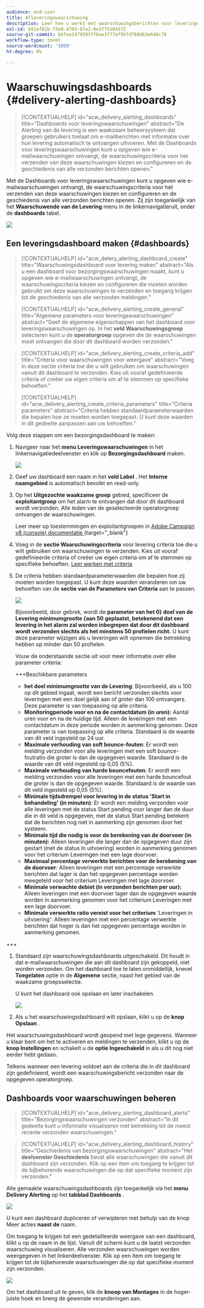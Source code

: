 ```yaml
---
audience: end-user
title: Afleveringswaarschuwing
description: Leer hoe u werkt met waarschuwingsberichten voor leveringen.
exl-id: b91ef82b-f3e9-4704-87a2-0e3f75104572
source-git-commit: bbfee1479593ff6ae3f77ef5bfd760d63e640c76
workflow-type: tm+mt
source-wordcount: '1050'
ht-degree: 0%

---
```


# Waarschuwingsdashboards {#delivery-alerting-dashboards}

>[!CONTEXTUALHELP]
>id="acw_delivery_alerting_dashboards"
>title="Dashboards voor leveringswaarschuwingen"
>abstract="De Alerting van de levering is een waakzaam beheersysteem dat groepen gebruikers toelaat om e-mailberichten met informatie over hun levering automatisch te ontvangen uitvoeren. Met de Dashboards voor leveringswaarschuwingen kunt u opgeven wie e-mailwaarschuwingen ontvangt, de waarschuwingscriteria voor het verzenden van deze waarschuwingen kiezen en configureren en de geschiedenis van alle verzonden berichten openen."

Met de Dashboards voor leveringswaarschuwingen kunt u opgeven wie e-mailwaarschuwingen ontvangt, de waarschuwingscriteria voor het verzenden van deze waarschuwingen kiezen en configureren en de geschiedenis van alle verzonden berichten openen. Zij zijn toegankelijk van het **Waarschuwende van de Levering** menu in de linkernavigatieruit, onder de **dashboards** tabel.

![](assets/alerting-dashboard-list.png)

## Een leveringsdashboard maken {#dashboards}

>[!CONTEXTUALHELP]
>id="acw_delery_alerting_dashboard_create"
>title="Waarschuwingsdashboard voor levering maken"
>abstract="Als u een dashboard voor bezorgingswaarschuwingen maakt, kunt u opgeven wie e-mailwaarschuwingen ontvangt, de waarschuwingscriteria kiezen en configureren die moeten worden gebruikt om deze waarschuwingen te verzenden en toegang krijgen tot de geschiedenis van alle verzonden meldingen."

>[!CONTEXTUALHELP]
>id="acw_delivery_alerting_create_general"
>title="Algemene parameters voor leveringswaarschuwingen"
>abstract="Geef de algemene eigenschappen van het dashboard voor leveringswaarschuwingen op. In het **veld Waarschuwingsgroep** selecteren kunt u de **operatorgroep** opgeven die de waarschuwingen moet ontvangen die door dit dashboard worden verzonden."

>[!CONTEXTUALHELP]
>id="acw_delivery_alerting_create_criteria_add"
>title="Criteria voor waarschuwingen voor weergave"
>abstract="Voeg in deze sectie criteria toe die u wilt gebruiken om waarschuwingen vanuit dit dashboard te verzenden. Kies uit vooraf gedefinieerde criteria of creëer uw eigen criteria om af te stemmen op specifieke behoeften."

>[!CONTEXTUALHELP]
>id="acw_delivery_alerting_create_criteria_parameters"
>title="Criteria parameters"
>abstract="Criteria hebben standaardparameterwaarden die bepalen hoe ze moeten worden toegepast. U kunt deze waarden in dit gedeelte aanpassen aan uw behoeften."

Volg deze stappen om een bezorgingsdashboard te maken:

1. Navigeer naar het **menu Leveringswaarschuwingen** in het linkernavigatiedeelvenster en klik op **Bezorgingsdashboard** maken.

   ![](assets/alerting-dashboard.png)

1. Geef uw dashboard een naam in het **veld Label** . Het **Interne naamgebied** is automatisch bevolkt en read-only.

1. Op het **Uitgezochte waakzame groep** gebied, specificeer de **exploitantgroep** om het alarm te ontvangen dat door dit dashboard wordt verzonden. Alle leden van de geselecteerde operatorgroep ontvangen de waarschuwingen.

   Leer meer op toestemmingen en exploitantgroepen in [ Adobe Campaign v8 (console) documentatie ](https://experienceleague.adobe.com/en/docs/campaign/campaign-v8/admin/permissions/gs-permissions){target="_blank"}

1. Voeg in de **sectie Waarschuwingscriteria** voor levering criteria toe die u wilt gebruiken om waarschuwingen te verzenden. Kies uit vooraf gedefinieerde criteria of creëer uw eigen criteria om af te stemmen op specifieke behoeften. [Leer werken met criteria](../msg/delivery-alerting-criteria.md)

1. De criteria hebben standaardparameterwaarden die bepalen hoe zij moeten worden toegepast. U kunt deze waarden veranderen om uw behoeften van de **sectie van de Parameters van Criteria** aan te passen.

   ![](assets/alerting-criteria-parameters.png)

   Bijvoorbeeld, door gebrek, wordt de **parameter van het 0} doel van de Levering minimumgrootte {aan 50 geplaatst, betekenend dat een levering in het alarm zal worden inbegrepen dat door dit dashboard wordt verzonden slechts als het minstens 50 profielen richt.** U kunt deze parameter wijzigen als u leveringen wilt opnemen die betrekking hebben op minder dan 50 profielen.

   Vouw de onderstaande sectie uit voor meer informatie over elke parameter criteria:

   +++Beschikbare parameters

   * **het doel minimumgrootte van de Levering**: Bijvoorbeeld, als u 100 op dit gebied ingaat, wordt een bericht verzonden slechts voor leveringen met een doel gelijk aan of groter dan 100 ontvangers. Deze parameter is van toepassing op alle criteria.
   * **Monitoringperiode voor en na de contactdatum (in uren):** Aantal uren voor en na de huidige tijd. Alleen de leveringen met een contactdatum in deze periode worden in aanmerking genomen. Deze parameter is van toepassing op alle criteria. Standaard is de waarde van dit veld ingesteld op 24 uur.
   * **Maximale verhouding van soft bounce-fouten**: Er wordt een melding verzonden voor alle leveringen met een soft bounce-foutratio die groter is dan de opgegeven waarde. Standaard is de waarde van dit veld ingesteld op 0,05 (5%).
   * **Maximale verhouding van harde bouncefouten**: Er wordt een melding verzonden voor alle leveringen met een harde bouncefout die groter is dan de opgegeven waarde. Standaard is de waarde van dit veld ingesteld op 0,05 (5%).
   * **Minimale tijdsdrempel voor levering in de status &#39;Start in behandeling&#39; (in minuten)**: Er wordt een melding verzonden voor alle leveringen met de status Start pending voor langer dan de duur die in dit veld is opgegeven, met de status Start pending betekent dat de berichten nog niet in aanmerking zijn genomen door het systeem.
   * **Minimale tijd die nodig is voor de berekening van de doorvoer (in minuten):** Alleen leveringen die langer dan de opgegeven duur zijn gestart (met de status In uitvoering) worden in aanmerking genomen voor het criterium Leveringen met een lage doorvoer.
   * **Maximaal percentage verwerkte berichten voor de berekening van de doorvoer**: Alleen leveringen met een percentage verwerkte berichten dat lager is dan het opgegeven percentage worden meegeteld voor het criterium Leveringen met lage doorvoer.
   * **Minimale verwachte debiet (in verzonden berichten per uur):** Alleen leveringen met een doorvoer lager dan de opgegeven waarde worden in aanmerking genomen voor het criterium Leveringen met een lage doorvoer.
   * **Minimale verwerkte ratio vereist voor het criterium** &#39;Leveringen in uitvoering&#39;: Alleen leveringen met een percentage verwerkte berichten dat hoger is dan het opgegeven percentage worden in aanmerking genomen.

+++

1. Standaard zijn waarschuwingsdashboards uitgeschakeld. Dit houdt in dat e-mailwaarschuwingen die aan dit dashboard zijn gekoppeld, niet worden verzonden. Om het dashboard toe te laten onmiddellijk, knevel **Toegelaten** optie in de **Algemene** sectie, naast het gebied van de waakzame groepsselectie.

   U kunt het dashboard ook opslaan en later inschakelen.

   ![](assets/alerting-dashboard-enable.png)

1. Als u het waarschuwingsdashboard wilt opslaan, klikt u op de **knop Opslaan** .

Het waarschuwingsdashboard wordt geopend met lege gegevens. Wanneer u klaar bent om het te activeren en meldingen te verzenden, klikt u op de **knop Instellingen** en schakelt u de **optie Ingeschakeld** in als u dit nog niet eerder hebt gedaan.

Telkens wanneer een levering voldoet aan de criteria die in dit dashboard zijn gedefinieerd, wordt een waarschuwingsbericht verzonden naar de opgegeven operatorgroep.

## Dashboards voor waarschuwingen beheren

>[!CONTEXTUALHELP]
>id="acw_delivery_alerting_dashboard_alerts"
>title="Bezorgingswaarschuwingen verzonden"
>abstract="In dit gedeelte kunt u informatie visualiseren met betrekking tot de meest recente verzonden waarschuwingen."

>[!CONTEXTUALHELP]
>id="acw_delivery_alerting_dashboard_history"
>title="Geschiedenis van bezorgingswaarschuwingen"
>abstract="Het **deelvenster Geschiedenis** bevat alle waarschuwingen die vanuit dit dashboard zijn verzonden. Klik op een item om toegang te krijgen tot de bijbehorende waarschuwingen die op dat specifieke moment zijn verzonden."

Alle gemaakte waarschuwingsdashboards zijn toegankelijk via het **menu Delivery Alerting** op het **tabblad Dashboards** .

![](assets/alerting-dashboard-list.png)

U kunt een dashboard dupliceren of verwijderen met behulp van de knop Meer acties **naast de** naam.

Om toegang te krijgen tot een gedetailleerde weergave van een dashboard, klikt u op de naam in de lijst. Vanuit dit scherm kunt u de laatst verzonden waarschuwing visualiseren. Alle verzonden waarschuwingen worden weergegeven in het linkerdeelvenster. Klik op een item om toegang te krijgen tot de bijbehorende waarschuwingen die op dat specifieke moment zijn verzonden.

![](assets/alerting-dashboard-details.png)

Om het dashboard uit te geven, klik de **knoop van Montages** in de hoger-juiste hoek en breng de gewenste veranderingen aan.
